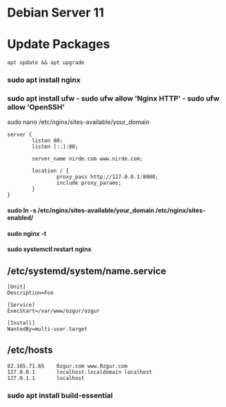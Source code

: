# Debian Server 11

# Update Packages

```
apt update && apt upgrade

```

### sudo apt install nginx
### sudo apt install ufw - sudo ufw allow 'Nginx HTTP' - sudo ufw allow 'OpenSSH'
sudo nano /etc/nginx/sites-available/your_domain

```
server {
        listen 80;
        listen [::]:80;

        server_name nirde.com www.nirde.com;

        location / {
                proxy_pass http://127.0.0.1:8000;
                include proxy_params;
        }
}
```

#### sudo ln -s /etc/nginx/sites-available/your_domain /etc/nginx/sites-enabled/
#### sudo nginx -t
#### sudo systemctl restart nginx

## /etc/systemd/system/name.service
```
[Unit]
Description=Foo

[Service]
ExecStart=/var/www/ozgur/ozgur

[Install]
WantedBy=multi-user.target
```
## /etc/hosts
```
82.165.71.65    0zgur.com www.0zgur.com
127.0.0.1       localhost.localdomain localhost
127.0.1.1       localhost
```
### sudo apt install build-essential

